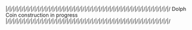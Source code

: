 \|/\|/\|/\|/\|/\|/\|/\|/\|/\|/\|/\|/\|/\|/\|/\|/\|/\|/\|/\|/\|/\|/\|/\|/\|/\|/\|/\|/\|/\|/\|/\|/\|/\|/\|/\|/\|/\|/\|/\|/\|/\|/\|/\|/\|/\|/
Dolph Coin construction in progress
\|/\|/\|/\|/\|/\|/\|/\|/\|/\|/\|/\|/\|/\|/\|/\|/\|/\|/\|/\|/\|/\|/\|/\|/\|/\|/\|/\|/\|/\|/\|/\|/\|/\|/\|/\|/\|/\|/\|/\|/\|/\|/\|/\|/\|/\|/
